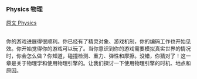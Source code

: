 ### Physics  物理
[原文 Physics](https://docs.cocos2d-x.org/cocos2d-x/v4/en/physics/) 
<br>
<br>

你的游戏进展得很顺利。你已经有了精灵对象、游戏机制，你的编码工作也开始见效。你开始觉得你的游戏可以玩了。当你意识到你的游戏需要模拟真实世界的情况时，你会怎么做？你知道，碰撞检测、重力、弹性和摩擦。没错，你猜对了！这一章是关于物理学和使用物理引擎的。让我们探讨一下使用物理引擎的时机、地点和原因。